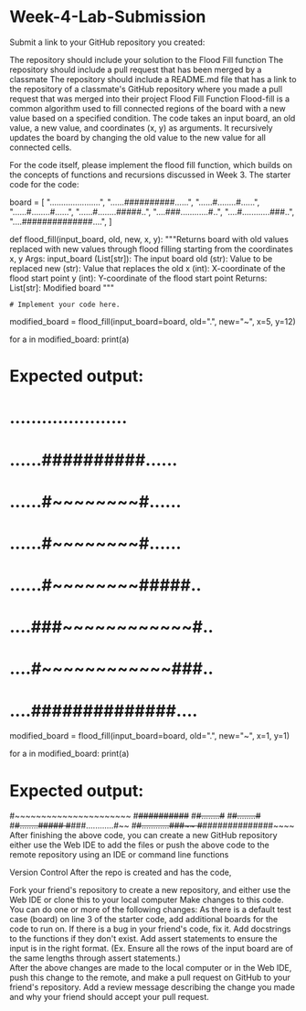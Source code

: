 # Week-4-Lab-Submission

Submit a link to your GitHub repository you created:

The repository should include your solution to the Flood Fill function
The repository should include a pull request that has been merged by a classmate
The repository should include a README.md file that has a link to the repository of a classmate's GitHub repository where you made a pull request that was merged into their project
Flood Fill Function
Flood-fill is a common algorithm used to fill connected regions of the board with a new value based on a specified condition. The code takes an input board, an old value, a new value, and coordinates (x, y) as arguments. It recursively updates the board by changing the old value to the new value for all connected cells.

For the code itself, please implement the flood fill function, which builds on the concepts of functions and recursions discussed in Week 3. The starter code for the code:

board = [
    "......................",
    "......##########......",
    "......#........#......",
    "......#........#......",
    "......#........#####..",
    "....###............#..",
    "....#............###..",
    "....##############....",
]


def flood_fill(input_board, old, new, x, y):
    """Returns board with old values replaced with new values
    through flood filling starting from the coordinates x, y
    Args:
        input_board (List[str]): The input board
        old (str): Value to be replaced
        new (str): Value that replaces the old
        x (int): X-coordinate of the flood start point
        y (int): Y-coordinate of the flood start point
    Returns:
        List[str]: Modified board
    """

    # Implement your code here.


modified_board = flood_fill(input_board=board, old=".", new="~", x=5, y=12)

for a in modified_board:
    print(a)

# Expected output:
# ......................
# ......##########......
# ......#~~~~~~~~#......
# ......#~~~~~~~~#......
# ......#~~~~~~~~#####..
# ....###~~~~~~~~~~~~#..
# ....#~~~~~~~~~~~~###..
# ....##############....

modified_board = flood_fill(input_board=board, old=".", new="~", x=1, y=1)

for a in modified_board:
    print(a)

# Expected output:
#~~~~~~~~~~~~~~~~~~~~~~
#~~~~~~##########~~~~~~
#~~~~~~#........#~~~~~~
#~~~~~~#........#~~~~~~
#~~~~~~#........#####~~
#~~~~###............#~~
#~~~~#............###~~
#~~~~##############~~~~
After finishing the above code, you can create a new GitHub repository either use the Web IDE to add the files or push the above code to the remote repository using an IDE or command line functions

Version Control
After the repo is created and has the code,

Fork your friend's repository to create a new repository, and either use the Web IDE or clone this to your local computer
Make changes to this code. You can do one or more of the following changes:
As there is a default test case (board) on line 3 of the starter code, add additional boards for the code to run on.
If there is a bug in your friend's code, fix it.
Add docstrings to the functions if they don't exist.
Add assert statements to ensure the input is in the right format. (Ex. Ensure all the rows of the input board are of the same lengths through assert statements.)  
After the above changes are made to the local computer or in the Web IDE, push this change to the remote, and make a pull request on GitHub to your friend's repository. Add a review message describing the change you made and why your friend should accept your pull request.

